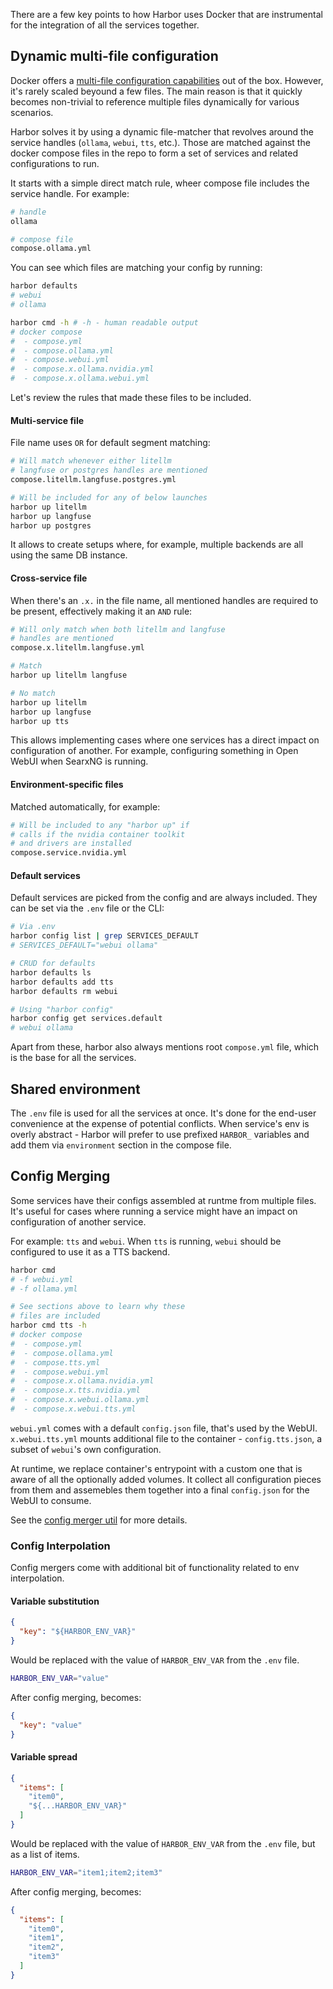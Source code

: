 There are a few key points to how Harbor uses Docker that are instrumental for the integration of all the services together.

## Dynamic multi-file configuration

Docker offers a [multi-file configuration capabilities](https://docs.docker.com/compose/multiple-compose-files/) out of the box. However, it's rarely scaled beyound a few files. The main reason is that it quickly becomes non-trivial to reference multiple files dynamically for various scenarios.

Harbor solves it by using a dynamic file-matcher that revolves around the service handles (`ollama`, `webui`, `tts`, etc.). Those are matched against the docker compose files in the repo to form a set of services and related configurations to run.

It starts with a simple direct match rule, wheer compose file includes the service handle. For example:

```bash
# handle
ollama

# compose file
compose.ollama.yml
```

You can see which files are matching your config by running:

```bash
harbor defaults
# webui
# ollama

harbor cmd -h # -h - human readable output
# docker compose
#  - compose.yml
#  - compose.ollama.yml
#  - compose.webui.yml
#  - compose.x.ollama.nvidia.yml
#  - compose.x.ollama.webui.yml
```

Let's review the rules that made these files to be included.

#### Multi-service file

File name uses `OR` for default segment matching:

```bash
# Will match whenever either litellm
# langfuse or postgres handles are mentioned
compose.litellm.langfuse.postgres.yml

# Will be included for any of below launches
harbor up litellm
harbor up langfuse
harbor up postgres
```

It allows to create setups where, for example, multiple backends are all using the same DB instance.

#### Cross-service file

When there's an `.x.` in the file name, all mentioned handles are required to be present, effectively making it an `AND` rule:

```bash
# Will only match when both litellm and langfuse
# handles are mentioned
compose.x.litellm.langfuse.yml

# Match
harbor up litellm langfuse

# No match
harbor up litellm
harbor up langfuse
harbor up tts
```

This allows implementing cases where one services has a direct impact on configuration of another. For example, configuring something in Open WebUI when SearxNG is running.

#### Environment-specific files

Matched automatically, for example:
```bash
# Will be included to any "harbor up" if
# calls if the nvidia container toolkit
# and drivers are installed
compose.service.nvidia.yml
```

#### Default services

Default services are picked from the config and are always included. They can be set via the `.env` file or the CLI:

```bash
# Via .env
harbor config list | grep SERVICES_DEFAULT
# SERVICES_DEFAULT="webui ollama"

# CRUD for defaults
harbor defaults ls
harbor defaults add tts
harbor defaults rm webui

# Using "harbor config"
harbor config get services.default
# webui ollama
```

Apart from these, harbor also always mentions root `compose.yml` file, which is the base for all the services.

## Shared environment

The `.env` file is used for all the services at once. It's done for the end-user convenience at the expense of potential conflicts. When service's env is overly abstract - Harbor will prefer to use prefixed `HARBOR_` variables and add them via `environment` section in the compose file.

## Config Merging

Some services have their configs assembled at runtme from multiple files. It's useful for cases where running a service might have an impact on configuration of another service.

For example: `tts` and `webui`. When `tts` is running, `webui` should be configured to use it as a TTS backend.

```bash
harbor cmd
# -f webui.yml
# -f ollama.yml

# See sections above to learn why these
# files are included
harbor cmd tts -h
# docker compose
#  - compose.yml
#  - compose.ollama.yml
#  - compose.tts.yml
#  - compose.webui.yml
#  - compose.x.ollama.nvidia.yml
#  - compose.x.tts.nvidia.yml
#  - compose.x.webui.ollama.yml
#  - compose.x.webui.tts.yml
```

`webui.yml` comes with a default `config.json` file, that's used by the WebUI. `x.webui.tts.yml` mounts additional file to the container - `config.tts.json`, a subset of `webui`'s own configuration.

At runtime, we replace container's entrypoint with a custom one that is aware of all the optionally added volumes. It collect all configuration pieces from them and assemebles them together into a final `config.json` for the WebUI to consume.

See the [config merger util](https://github.com/av/harbor/blob/main/shared/json_config_merger.py#L113) for more details.

### Config Interpolation

Config mergers come with additional bit of functionality related to env interpolation.

#### Variable substitution

```json
{
  "key": "${HARBOR_ENV_VAR}"
}
```

Would be replaced with the value of `HARBOR_ENV_VAR` from the `.env` file.

```bash
HARBOR_ENV_VAR="value"
```

After config merging, becomes:

```json
{
  "key": "value"
}
```

#### Variable spread

```json
{
  "items": [
    "item0",
    "${...HARBOR_ENV_VAR}"
  ]
}
```

Would be replaced with the value of `HARBOR_ENV_VAR` from the `.env` file, but as a list of items.

```bash
HARBOR_ENV_VAR="item1;item2;item3"
```

After config merging, becomes:

```json
{
  "items": [
    "item0",
    "item1",
    "item2",
    "item3"
  ]
}
```